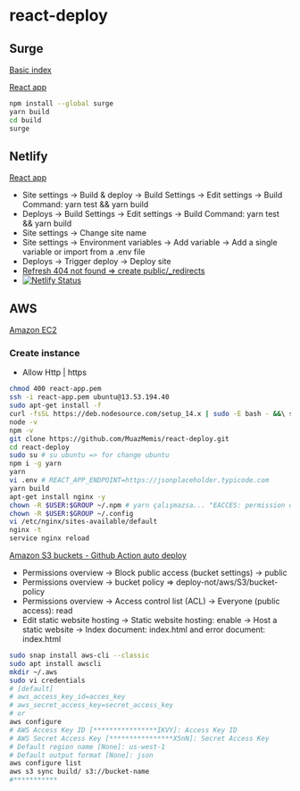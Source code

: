 # react-deploy

## Surge

[Basic index](https://bumpy-pleasure.surge.sh)

[React app](https://impossible-act.surge.sh)

```sh
npm install --global surge
yarn build
cd build
surge
```

## Netlify

[React app](https://patika-react-app.netlify.app)

- Site settings -> Build & deploy -> Build Settings -> Edit settings -> Build Command: yarn test && yarn build
- Deploys -> Build Settings -> Edit settings -> Build Command: yarn test && yarn build
- Site settings -> Change site name
- Site settings -> Environment variables -> Add variable -> Add a single variable or import from a .env file
- Deploys -> Trigger deploy -> Deploy site
- [Refresh 404 not found => create public/\_redirects](https://patika-react-app.netlify.app/about)
- [![Netlify Status](https://api.netlify.com/api/v1/badges/6a854854-fa53-4889-85fe-f993fcfb5601/deploy-status)](https://app.netlify.com/sites/patika-react-app/deploys)

## AWS

[Amazon EC2](https://13.53.194.40)

### Create instance

- Allow Http | https

```sh
chmod 400 react-app.pem
ssh -i react-app.pem ubuntu@13.53.194.40
sudo apt-get install -f
curl -fsSL https://deb.nodesource.com/setup_14.x | sudo -E bash - &&\ sudo apt-get install -y nodejs
node -v
npm -v
git clone https://github.com/MuazMemis/react-deploy.git
cd react-deploy
sudo su # su ubuntu => for change ubuntu
npm i -g yarn
yarn
vi .env # REACT_APP_ENDPOINT=https://jsonplaceholder.typicode.com
yarn build
apt-get install nginx -y
chown -R $USER:$GROUP ~/.npm # yarn çalışmazsa... "EACCES: permission denied, open '/home/ubuntu/.config/yarn'"
chown -R $USER:$GROUP ~/.config
vi /etc/nginx/sites-available/default
nginx -t
service nginx reload
```

[Amazon S3 buckets - Github Action auto deploy](http://react-example2.s3-website-us-west-1.amazonaws.com)

- Permissions overview -> Block public access (bucket settings) -> public
- Permissions overview -> bucket policy => deploy-not/aws/S3/bucket-policy
- Permissions overview -> Access control list (ACL) -> Everyone (public access): read
- Edit static website hosting -> Static website hosting: enable -> Host a static website -> Index document: index.html and error document: index.html

```sh
sudo snap install aws-cli --classic
sudo apt install awscli
mkdir ~/.aws
sudo vi credentials
# [default]
# aws_access_key_id=acces_key
# aws_secret_access_key=secret_access_key
# or
aws configure
# AWS Access Key ID [****************IKVY]: Access Key ID
# AWS Secret Access Key [****************X5nN]: Secret Access Key
# Default region name [None]: us-west-1
# Default output format [None]: json
aws configure list
aws s3 sync build/ s3://bucket-name
#***********
```
